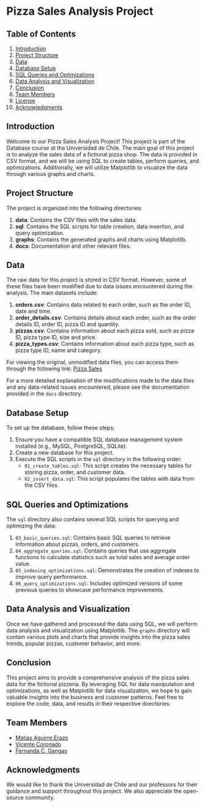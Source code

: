 # Pizza Sales Analysis Project

## Table of Contents
1. [Introduction](#introduction)
2. [Project Structure](#project-structure)
3. [Data](#data)
4. [Database Setup](#database-setup)
5. [SQL Queries and Optimizations](#sql-queries-and-optimizations)
6. [Data Analysis and Visualization](#data-analysis-and-visualization)
7. [Conclusion](#conclusion)
8. [Team Members](#team-members)
9. [License](#license)
10. [Acknowledgments](#acknowledgments)

## Introduction

Welcome to our Pizza Sales Analysis Project! This project is part of the Database course at the Universidad de Chile. The main goal of this project is to analyze the sales data of a fictional pizza shop. The data is provided in CSV format, and we will be using SQL to create tables, perform queries, and optimizations. Additionally, we will utilize Matplotlib to visualize the data through various graphs and charts.

## Project Structure

The project is organized into the following directories:

1. **data**: Contains the CSV files with the sales data.
2. **sql**: Contains the SQL scripts for table creation, data insertion, and query optimization.
3. **graphs**: Contains the generated graphs and charts using Matplotlib.
4. **docs**: Documentation and other relevant files.

## Data

The raw data for this project is stored in CSV format. However, some of these files have been modified due to data issues encountered during the analysis. The main datasets include:

1. **orders.csv**: Contains data related to each order, such as the order ID, date and time.
2. **order_details.csv**: Contains details about each order, such as the order details ID, order ID, pizza ID and quantity.
3. **pizzas.csv**: Contains information about each pizza sold, such as pizza ID, pizza type ID, size and price.
4. **pizza_types.csv**: Contains information about each pizza type, such as pizza type ID, name and category.

For viewing the original, unmodified data files, you can access them through the following link: [Pizza Sales](https://www.kaggle.com/datasets/ylenialongo/pizza-sales)

For a more detailed explanation of the modifications made to the data files and any data-related issues encountered, please see the documentation provided in the `docs` directory.

## Database Setup

To set up the database, follow these steps:

1. Ensure you have a compatible SQL database management system installed (e.g., MySQL, PostgreSQL, SQLite).
2. Create a new database for this project.
3. Execute the SQL scripts in the `sql` directory in the following order:
   - `01_create_tables.sql`: This script creates the necessary tables for storing pizza, order, and customer data.
   - `02_insert_data.sql`: This script populates the tables with data from the CSV files.

## SQL Queries and Optimizations

The `sql` directory also contains several SQL scripts for querying and optimizing the data:

1. `03_basic_queries.sql`: Contains basic SQL queries to retrieve information about pizzas, orders, and customers.
2. `04_aggregate_queries.sql`: Contains queries that use aggregate functions to calculate statistics such as total sales and average order value.
3. `05_indexing_optimizations.sql`: Demonstrates the creation of indexes to improve query performance.
4. `06_query_optimizations.sql`: Includes optimized versions of some previous queries to showcase performance improvements.

## Data Analysis and Visualization

Once we have gathered and processed the data using SQL, we will perform data analysis and visualization using Matplotlib. The `graphs` directory will contain various plots and charts that provide insights into the pizza sales trends, popular pizzas, customer behavior, and more.

## Conclusion

This project aims to provide a comprehensive analysis of the pizza sales data for the fictional pizzeria. By leveraging SQL for data manipulation and optimizations, as well as Matplotlib for data visualization, we hope to gain valuable insights into the business and customer patterns. Feel free to explore the code, data, and results in their respective directories.

## Team Members

- [Matías Aguirre Erazo](https://github.com/matiasAguirreE)
- [Vicente Coronado]()
- [Fernanda C. Gangas]()

## Acknowledgments

We would like to thank the Universidad de Chile and our professors for their guidance and support throughout this project. We also appreciate the open-source community.
